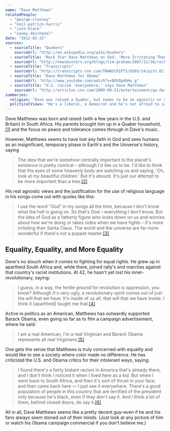 ```yaml
---
name: "Dave Matthews"
relatedPeople:
  - "george-clooney"
  - "neil-patrick-harris"
  - "jack-black"
  - "zooey-deschanel"
date: "2012-02-25"
sources:
  - sourceTitle: "Quakers"
    sourceUrl: "http://en.wikipedia.org/wiki/Quakers"
  - sourceTitle: "Rock Star Dave Matthews on God: 'More Irritating Than Santa Claus.'"
    sourceUrl: "http://newsbusters.org/blogs/tim-graham/2007/11/16/rock-star-dave-matthews-god-more-irritating-santa-claus"
  - sourceTitle: "Transcripts"
    sourceUrl: "http://transcripts.cnn.com/TRANSCRIPTS/0505/14/pitn.01.html"
  - sourceTitle: "Dave Matthews for Obama"
    sourceUrl: "http://www.youtube.com/watch?v=BEhOpdkHo_g"
  - sourceTitle: "U.S. racism 'everywhere,' says Dave Matthews"
    sourceUrl: "http://articles.cnn.com/2009-09-21/entertainment/qa.dave.matthews_1_dave-matthews-band-south-africa-groogrux-king?_s=PM:SHOWBIZ"
summaries:
  religion: "Dave was raised a Quaker, but seems to be an agnostic or an atheist based on interviews."
  politicalViews: "He's a liberal, a Democrat and he's not afraid to say it."
---
```


Dave Matthews was born and raised (with a few years in the U.S. and Britain) in South Africa. His parents brought him up in a Quaker household,<a class="source-citation" href="#http%3A%2F%2Fen.wikipedia.org%2Fwiki%2FQuakers" title="Quakers">[1]</a> and the focus on peace and tolerance comes through in Dave's music.

However, Matthews seems to have lost any faith in God and sees humans as an insignificant, temporary phase in Earth's and the Universe's history, saying

>The idea that we're somehow centrally important to the planet's existence is pretty comical – although I'd like us to be. I'd like to think that the eyes of some heavenly body are watching us and saying, 'Oh, look at my beautiful children.' But it's absurd. It's just our attempt to be more important than a tree.<a class="source-citation" href="#http%3A%2F%2Fnewsbusters.org%2Fblogs%2Ftim-graham%2F2007%2F11%2F16%2Frock-star-dave-matthews-god-more-irritating-santa-claus" title="Rock Star Dave Matthews on God: &apos;More Irritating Than Santa Claus.&apos;">[2]</a>

His real agnostic views and the justification for the use of religious language in his songs come out with quotes like this:

>I use the word "God" in my songs all the time, because I don't know what the hell is going on. So that's God – everything I don't know. But the idea of God as a fatherly figure who looks down on us and worries about how we're doing or takes sides when we have fights – it's more irritating than Santa Claus. The world and the universe are far more wonderful if there's not a puppet master.<a class="source-citation" href="#http%3A%2F%2Fnewsbusters.org%2Fblogs%2Ftim-graham%2F2007%2F11%2F16%2Frock-star-dave-matthews-god-more-irritating-santa-claus" title="Rock Star Dave Matthews on God: &apos;More Irritating Than Santa Claus.&apos;">[3]</a>

## Equality, Equality, and More Equality

Dave's no slouch when it comes to fighting for equal rights. He grew up in apartheid South Africa and, while there, joined rally's and marches against that country's racist institutions. At 42, he hasn't yet lost his inner-revolutionary, saying:

>I guess, in a way, the fertile ground for revolution is oppression, you know? Although it's very ugly, a revolutionary spirit comes out of just the will that we have. It's inside of us all, that will that we have inside. I think it [apartheid] taught me that.<a class="source-citation" href="#http%3A%2F%2Ftranscripts.cnn.com%2FTRANSCRIPTS%2F0505%2F14%2Fpitn.01.html" title="Transcripts">[4]</a>

Active in politics as an American, Matthews has outwardly supported Barack Obama, even going so far as to film a campaign advertisement, where he said:

>I am a real American, I'm a real Virginian and Barack Obama represents all real Virginians.<a class="source-citation" href="#http%3A%2F%2Fwww.youtube.com%2Fwatch%3Fv%3DBEhOpdkHo_g" title="Dave Matthews for Obama">[5]</a>

One gets the sense that Matthews is truly concerned with equality and would like to see a society where color made no difference. He has criticized the U.S. and Obama critics for their intolerant ways, saying:

>I found there's a fairly blatant racism in America that's already there, and I don't think I noticed it when I lived here as a kid. But when I went back to South Africa, and then it's sort of thrust in your face, and then came back here — I just see it everywhere. There's a good population of people in this country that are terrified of the president only because he's black, even if they don't say it. And I think a lot of them, behind closed doors, do say it.<a class="source-citation" href="#http%3A%2F%2Farticles.cnn.com%2F2009-09-21%2Fentertainment%2Fqa.dave.matthews_1_dave-matthews-band-south-africa-groogrux-king%3F_s%3DPM%3ASHOWBIZ" title="U.S. racism &apos;everywhere,&apos; says Dave Matthews">[6]</a>

All in all, Dave Matthews seems like a pretty decent guy–even if he and his fans always seem stoned out of their minds. (Just look at any picture of him or watch his Obama campaign commercial if you don't believe me.)